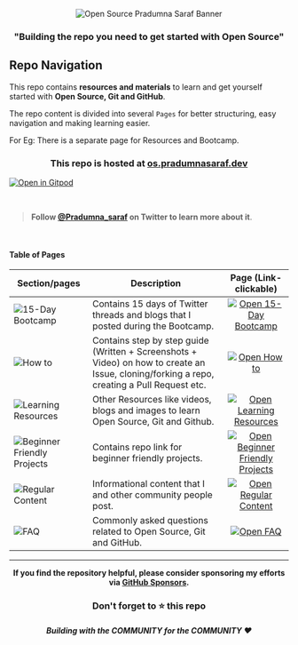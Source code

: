 <p align="center"><img alt="Open Source Pradumna Saraf Banner" src="https://github.com/Pradumnasaraf/open-source-with-pradumna/assets/51878265/7bea2255-0f92-4a4e-bb74-fc88bd87ed0a"></p>

<h3 align="center"><b>"Building the repo you need to get started with Open Source"</b></h3>

## Repo Navigation

This repo contains **resources and materials** to learn and get yourself started with **Open Source, Git and GitHub**.

The repo content is divided into several `Pages` for better structuring, easy navigation and making learning easier.

For Eg: There is a separate page for Resources and Bootcamp.

<h3 align="center">This repo is hosted at <a href="https://os.pradumnasaraf.dev/">os.pradumnasaraf.dev</a></h3>

[![Open in Gitpod](https://gitpod.io/button/open-in-gitpod.svg "Open In Gitpod")](https://gitpod.io/#https://github.com/Pradumnasaraf/open-source-with-pradumna)

<br>

> **Follow [@Pradumna_saraf](https://twitter.com/pradumna_saraf) on Twitter to learn more about it**.

<br>

#### Table of Pages

| Section/pages                                                                                                                        | Description                                                                                                                                 |                                                                      Page (Link- clickable)                                                                      |
| ------------------------------------------------------------------------------------------------------------------------------------ | ------------------------------------------------------------------------------------------------------------------------------------------- | :--------------------------------------------------------------------------------------------------------------------------------------------------------------: |
| ![15-Day Bootcamp](https://user-images.githubusercontent.com/51878265/188307753-9058d1d1-e66b-49a1-a37b-69c47bcce316.png)            | Contains 15 days of Twitter threads and blogs that I posted during the Bootcamp.                                                            |       [![Open 15-Day Bootcamp](https://user-images.githubusercontent.com/51878265/188310366-7eb5925a-4cbb-4613-94f7-b437cd892d81.png)](/pages/Bootcamp.md)       |
| ![How to](https://user-images.githubusercontent.com/51878265/188307747-e12e1926-1d07-4ac5-afa7-f21f6f7eb6b1.png)                     | Contains step by step guide (Written + Screenshots + Video) on how to create an Issue, cloning/forking a repo, creating a Pull Request etc. |         [![Open How to](https://user-images.githubusercontent.com/51878265/188310366-7eb5925a-4cbb-4613-94f7-b437cd892d81.png)](/pages/How-to/README.md)         |
| ![Learning Resources](https://user-images.githubusercontent.com/51878265/188307752-a0703d5b-98e7-49f8-8dd2-1c5a2953f81c.png)         | Other Resources like videos, blogs and images to learn Open Source, Git and Github.                                                         |     [![Open Learning Resources](https://user-images.githubusercontent.com/51878265/188310366-7eb5925a-4cbb-4613-94f7-b437cd892d81.png)](/pages/Resources.md)     |
| ![Beginner Friendly Projects](https://user-images.githubusercontent.com/51878265/188307748-0b59c6ce-e483-4fcc-999e-a8cba7e4a861.png) | Contains repo link for beginner friendly projects.                                                                                          | [![Open Beginner Friendly Projects](https://user-images.githubusercontent.com/51878265/188310366-7eb5925a-4cbb-4613-94f7-b437cd892d81.png)](/pages/Beginners.md) |
| ![Regular Content](https://user-images.githubusercontent.com/51878265/188307750-4f9f8b70-dd26-4d99-93b8-eb9612f87520.png)            | Informational content that I and other community people post.                                                                               |       [![Open Regular Content](https://user-images.githubusercontent.com/51878265/188310366-7eb5925a-4cbb-4613-94f7-b437cd892d81.png)](/pages/Regular.md)        |
| ![FAQ](https://user-images.githubusercontent.com/51878265/188307745-5803f82b-4c37-4a90-9f88-ab173e490430.png)                        | Commonly asked questions related to Open Source, Git and GitHub.                                                                            |               [![Open FAQ](https://user-images.githubusercontent.com/51878265/188310366-7eb5925a-4cbb-4613-94f7-b437cd892d81.png)](/pages/Faq.md)                |

---

<div align="center">
 
**If you find the repository helpful, please consider sponsoring my efforts via [GitHub Sponsors](https://github.com/sponsors/Pradumnasaraf).**

</div>

<div align="center">
    <h3>Don't forget to ⭐ this repo</h3>
    <h5>Building with the COMMUNITY for the COMMUNITY ❤️</h5>
</div>
